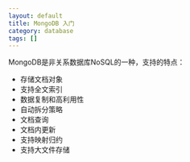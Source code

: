 ```yaml
---
layout: default
title: MongoDB 入门
category: database
tags: []
---
```


MongoDB是非关系数据库NoSQL的一种，支持的特点：

* 存储文档对象
* 支持全文索引
* 数据复制和高利用性
* 自动拆分策略
* 文档查询
* 文档内更新
* 支持映射归约
* 支持大文件存储

